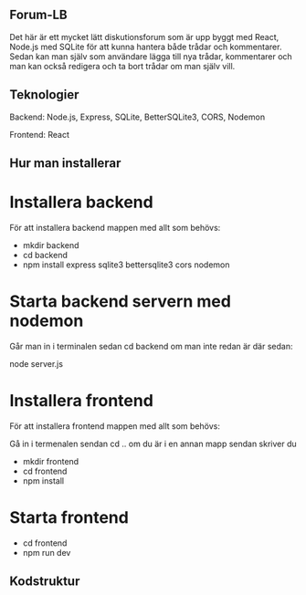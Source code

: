 ## Forum-LB

Det här är ett mycket lätt diskutionsforum som är upp byggt med React, Node.js med SQLite för att kunna hantera både trådar och kommentarer. Sedan kan man själv som användare lägga till nya trådar, kommentarer och man kan också redigera och ta bort trådar om man själv vill.

## Teknologier

Backend: Node.js, Express, SQLite, BetterSQLite3, CORS, Nodemon

Frontend: React

## Hur man installerar

# Installera backend

För att installera backend mappen med allt som behövs:

- mkdir backend
- cd backend
- npm install express sqlite3 bettersqlite3 cors nodemon

# Starta backend servern med nodemon

Går man in i terminalen sedan cd backend om man inte redan är där sedan:

node server.js

# Installera frontend

För att installera frontend mappen med allt som behövs:

Gå in i termenalen sendan cd .. om du är i en annan mapp sendan skriver du

- mkdir frontend
- cd frontend
- npm install

# Starta frontend

- cd frontend
- npm run dev

## Kodstruktur

